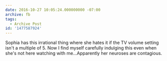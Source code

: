 ```yaml
---
date: 2016-10-27 10:05:24.000000000 -07:00
archive: fb
tags: 
  - Archive Post
id: '1477587924'
---
```


Sophia has this irrational thing where she hates it if the TV volume setting isn't a multiple of 5. Now I find myself carefully indulging this even when she's not here watching with me...Apparently her neuroses are contagious.
